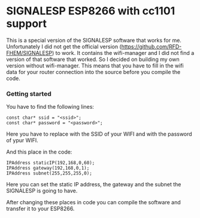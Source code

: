 # SIGNALESP ESP8266 with cc1101 support 


This is a special version of the SIGNALESP software that works for me. Unfortunately I did not get the official version (https://github.com/RFD-FHEM/SIGNALESP) to work. It contains the wifi-manager and I did not find a version of that software that worked. So I decided on building my own version without wifi-manager. This means that you have to fill in the wifi data for your router connection into the source before you compile the code.


### Getting started

You have to find the following lines:

```
const char* ssid = "<ssid>"; 
const char* password = "<password>";
```
Here you have to replace <ssid> with the SSID of your WIFI and <password> with the password of ypur WIFI.

And this place in the code:


```
IPAddress staticIP(192,168,0,60);
IPAddress gateway(192,168,0,1);
IPAddress subnet(255,255,255,0);
```
Here you can set the static IP address, the gateway and the subnet the SIGNALESP is going to have.

After changing these places in code you can compile the software and transfer it to your ESP8266.
